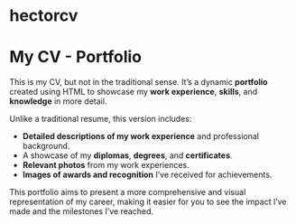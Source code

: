 # hectorcv
# My CV - Portfolio

This is my CV, but not in the traditional sense. It’s a dynamic **portfolio** created using HTML to showcase my **work experience**, **skills**, and **knowledge** in more detail. 

Unlike a traditional resume, this version includes:
- **Detailed descriptions of my work experience** and professional background.
- A showcase of my **diplomas**, **degrees**, and **certificates**.
- **Relevant photos** from my work experiences.
- **Images of awards and recognition** I’ve received for achievements.

This portfolio aims to present a more comprehensive and visual representation of my career, making it easier for you to see the impact I’ve made and the milestones I’ve reached.

